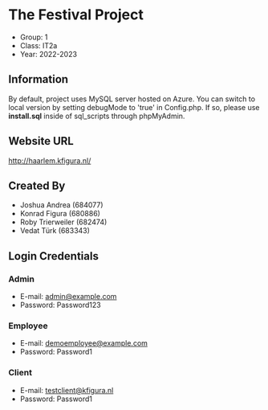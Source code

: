 # The Festival Project

- Group: 1
- Class: IT2a
- Year: 2022-2023

## Information

By default, project uses MySQL server hosted on Azure. You can switch to local version by setting debugMode to 'true' in Config.php. If so, please use **install.sql** inside of sql_scripts through phpMyAdmin.

## Website URL

http://haarlem.kfigura.nl/

## Created By

- Joshua Andrea (684077)
- Konrad Figura (680886)
- Roby Trierweiler (682474)
- Vedat Türk (683343)

## Login Credentials

### Admin

- E-mail: admin@example.com
- Password: Password123

### Employee

- E-mail: demoemployee@example.com
- Password: Password1

### Client

- E-mail: testclient@kfigura.nl
- Password: Password1